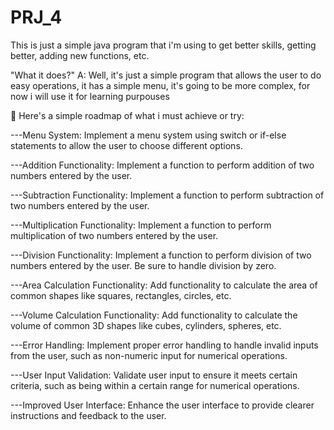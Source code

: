 # PRJ_4
This is just a simple java program that i'm using to get better skills, getting better, adding new functions, etc.

"What it does?"
A: Well, it's just a simple program that allows the user to do easy operations, it has a simple menu, it's going to be more complex, for now i will use it for learning purpouses

💫 Here's a simple roadmap of what i must achieve or try:

---Menu System: Implement a menu system using switch or if-else statements to allow the user to choose different options.

---Addition Functionality: Implement a function to perform addition of two numbers entered by the user.

---Subtraction Functionality: Implement a function to perform subtraction of two numbers entered by the user.

---Multiplication Functionality: Implement a function to perform multiplication of two numbers entered by the user.

---Division Functionality: Implement a function to perform division of two numbers entered by the user. Be sure to handle division by zero.

---Area Calculation Functionality: Add functionality to calculate the area of common shapes like squares, rectangles, circles, etc.

---Volume Calculation Functionality: Add functionality to calculate the volume of common 3D shapes like cubes, cylinders, spheres, etc.

---Error Handling: Implement proper error handling to handle invalid inputs from the user, such as non-numeric input for numerical operations.

---User Input Validation: Validate user input to ensure it meets certain criteria, such as being within a certain range for numerical operations.

---Improved User Interface: Enhance the user interface to provide clearer instructions and feedback to the user.
